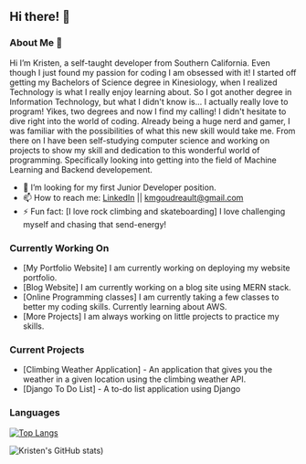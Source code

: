 ## Hi there! 👋
### About Me 💬 
Hi I’m Kristen, a self-taught developer from Southern California. Even though I just found my passion for coding I am obsessed with it! I started off getting my Bachelors of Science degree in Kinesiology, when I realized Technology is what I really enjoy learning about. So I got another degree in Information Technology, but what I didn't know is... I actually really love to program! Yikes, two degrees and now I find my calling! I didn't hesitate to dive right into the world of coding. Already being a huge nerd and gamer, I was familiar with the possibilities of what this new skill would take me. From there on I have been self-studying computer science and working on projects to show my skill and dedication to this wonderful world of programming. Specifically looking into getting into the field of Machine Learning and Backend developement.

- 🤔 I’m looking for my first Junior Developer position.
- 📫 How to reach me: [LinkedIn](https://www.linkedin.com/in/kmgoudreault/) || kmgoudreault@gmail.com
- ⚡ Fun fact: [I love rock climbing and skateboarding] I love challenging myself and chasing that send-energy!

### Currently Working On
- [My Portfolio Website] I am currently working on deploying my website portfolio.
- [Blog Website] I am currently working on a blog site using MERN stack.
- [Online Programming classes] I am currently taking a few classes to better my coding skills. Currently learning about AWS.
- [More Projects] I am always working on little projects to practice my skills.


### Current Projects

- [Climbing Weather Application] - An application that gives you the weather in a given location using the climbing weather API.
- [Django To Do List] - A to-do list application using Django


### Languages
[![Top Langs](https://github-readme-stats.vercel.app/api/top-langs/?username=Git-Goud)](https://github.com/Git-Goud/github-readme-stats)

![Kristen's GitHub stats](https://github-readme-stats.vercel.app/api?username=Git-Goud&show_icons=true&theme=dark))

